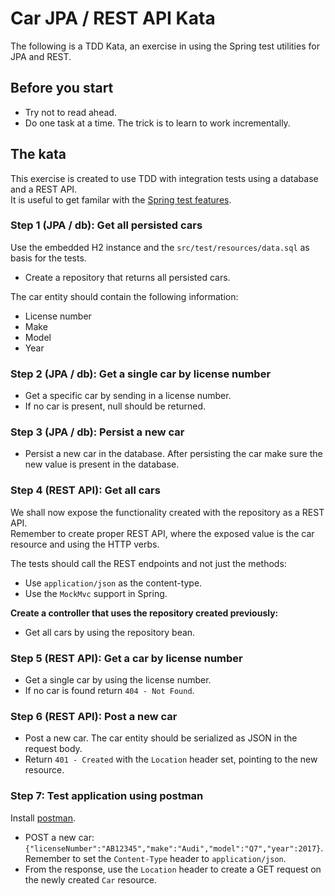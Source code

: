 # Car JPA / REST API Kata

The following is a TDD Kata, an exercise in using the Spring test utilities for JPA and REST.

## Before you start
* Try not to read ahead.
* Do one task at a time. The trick is to learn to work incrementally.

## The kata

This exercise is created to use TDD with integration tests using a database and a REST API.  
It is useful to get familar with the [Spring test features](https://spring.io/blog/2016/04/15/testing-improvements-in-spring-boot-1-4).

### Step 1 (JPA / db): Get all persisted cars
Use the embedded H2 instance and the `src/test/resources/data.sql` as basis for the tests.
* Create a repository that returns all persisted cars.

The car entity should contain the following information:
* License number
* Make
* Model
* Year

### Step 2 (JPA / db): Get a single car by license number
* Get a specific car by sending in a license number.
* If no car is present, null should be returned.

### Step 3 (JPA / db): Persist a new car
* Persist a new car in the database. After persisting the car make sure the new value is present in the database.

### Step 4 (REST API): Get all cars
We shall now expose the functionality created with the repository as a REST API.  
Remember to create proper REST API, where the exposed value is the car resource and using the HTTP verbs.

The tests should call the REST endpoints and not just the methods:
* Use `application/json` as the content-type.    
* Use the `MockMvc` support in Spring.

__Create a controller that uses the repository created previously:__
* Get all cars by using the repository bean.

### Step 5 (REST API): Get a car by license number
* Get a single car by using the license number.
* If no car is found return `404 - Not Found`.

### Step 6 (REST API): Post a new car
* Post a new car. The car entity should be serialized as JSON in the request body.
* Return `401 - Created` with the `Location` header set, pointing to the new resource.

### Step 7: Test application using postman

Install [postman](https://chrome.google.com/webstore/detail/postman/fhbjgbiflinjbdggehcddcbncdddomop).

* POST a new car: `{"licenseNumber":"AB12345","make":"Audi","model":"Q7","year":2017}`. Remember to set the `Content-Type` header to `application/json`.
* From the response, use the `Location` header to create a GET request on the newly created `Car` resource.
